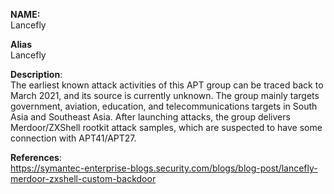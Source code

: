 **NAME:**  
Lancefly


**Alias**  
Lancefly


**Description**:   
The earliest known attack activities of this APT group can be traced back to March 2021, and its source is currently unknown. The group mainly targets government, aviation, education, and telecommunications targets in South Asia and Southeast Asia. After launching attacks, the group delivers Merdoor/ZXShell rootkit attack samples, which are suspected to have some connection with APT41/APT27.


**References**:  
https://symantec-enterprise-blogs.security.com/blogs/blog-post/lancefly-merdoor-zxshell-custom-backdoor